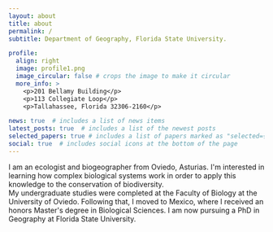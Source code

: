 ```yaml
---
layout: about
title: about
permalink: /
subtitle: Department of Geography, Florida State University.

profile:
  align: right
  image: profile1.png
  image_circular: false # crops the image to make it circular
  more_info: >
    <p>201 Bellamy Building</p>
    <p>113 Collegiate Loop</p>
    <p>Tallahassee, Florida 32306-2160</p>

news: true  # includes a list of news items
latest_posts: true  # includes a list of the newest posts
selected_papers: true # includes a list of papers marked as "selected={true}"
social: true  # includes social icons at the bottom of the page
---
```


I am an ecologist and biogeographer from Oviedo, Asturias. I'm interested in learning how complex biological systems work in order to apply this knowledge to the conservation of biodiversity.  
My undergraduate studies were completed at the Faculty of Biology at the University of Oviedo. Following that, I moved to Mexico, where I received an honors Master's degree in Biological Sciences. I am now pursuing a PhD in Geography at Florida State University.
